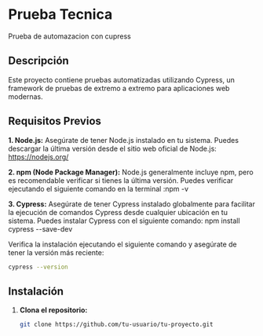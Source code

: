 # Prueba Tecnica 

Prueba de automazacion con cupress

## Descripción

Este proyecto contiene pruebas automatizadas utilizando Cypress, un framework de pruebas de extremo a extremo para aplicaciones web modernas.

## Requisitos Previos

 **1. Node.js:** Asegúrate de tener Node.js instalado en tu sistema. Puedes descargar la última versión desde el sitio web oficial de Node.js: https://nodejs.org/

**2. npm (Node Package Manager):** Node.js generalmente incluye npm, pero es recomendable verificar si tienes la última versión. Puedes verificar ejecutando el siguiente comando en la terminal :npm -v


**3. Cypress:** Asegúrate de tener Cypress instalado globalmente para facilitar la ejecución de comandos Cypress desde cualquier ubicación en tu sistema. Puedes instalar Cypress con el siguiente comando: npm install cypress --save-dev

   Verifica la instalación ejecutando el siguiente comando y asegúrate de tener la versión más reciente:

   ```bash
   cypress --version
   ```



## Instalación

1. **Clona el repositorio:**

   ```bash
   git clone https://github.com/tu-usuario/tu-proyecto.git
